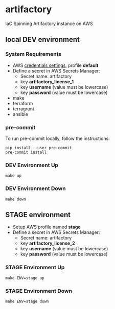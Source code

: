 # artifactory

IaC Spinning Artifactory instance on AWS

## local DEV environment

### System Requirements

* AWS [credentials settings][1], profile __default__
* Define a secret in AWS Secrets Manager:
  * Secret name: artifactory
  * key __artifactory_license_1__
  * key __username__ (value must be lowercase)
  * key __password__ (value must be lowercase)
* make
* terraform
* terragrunt
* ansible

### pre-commit

To run pre-commit locally, follow the instructions:

```shell
pip install --user pre-commit
pre-commit install
```

### DEV Environment Up

```shell
make up
```

### DEV Environment Down

```shell
make down
```

## STAGE environment

* Setup AWS profile named __stage__
* Define a secret in AWS Secrets Manager:
  * Secret name: artifactory
  * key __artifactory_license_2__
  * key __username__ (value must be lowercase)
  * key __password__ (value must be lowercase)

### STAGE Environment Up

```shell
make ENV=stage up
```

### STAGE Environment Down

```shell
make ENV=stage down
```

[1]: https://docs.aws.amazon.com/cli/latest/userguide/cli-configure-files.html
